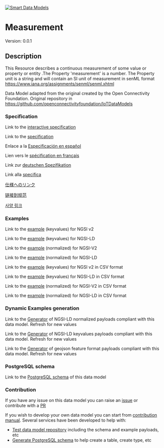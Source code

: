 [![Smart Data Models](https://smartdatamodels.org/wp-content/uploads/2022/01/SmartDataModels_logo.png "Logo")](https://smartdatamodels.org)
# Measurement
Version: 0.0.1

## Description 

This Resource describes a continuous measurement of some value or property or entity .The Property 'measurement' is a number. The Property unit is a string and will contain an SI unit of measurement in senML format  https://www.iana.org/assignments/senml/senml.xhtml

Data Model adapted from the original created by the Open Connectivity Foundation. Original repository in https://github.com/openconnectivityfoundation/IoTDataModels
### Specification

Link to the [interactive specification](https://swagger.lab.fiware.org/?url=https://smart-data-models.github.io/dataModel.OCF/Measurement/swagger.yaml)

Link to the [specification](https://github.com/smart-data-models/dataModel.OCF/blob/master/Measurement/doc/spec.md)

Enlace a la [Especificación en español](https://github.com/smart-data-models/dataModel.OCF/blob/master/Measurement/doc/spec_ES.md)

Lien vers le [spécification en français](https://github.com/smart-data-models/dataModel.OCF/blob/master/Measurement/doc/spec_FR.md)

Link zur [deutschen Spezifikation](https://github.com/smart-data-models/dataModel.OCF/blob/master/Measurement/doc/spec_DE.md)

Link alla [specifica](https://github.com/smart-data-models/dataModel.OCF/blob/master/Measurement/doc/spec_IT.md)

[仕様へのリンク](https://github.com/smart-data-models/dataModel.OCF/blob/master/Measurement/doc/spec_JA.md)

[链接到规范](https://github.com/smart-data-models/dataModel.OCF/blob/master/Measurement/doc/spec_ZH.md)

[사양 링크](https://github.com/smart-data-models/dataModel.OCF/blob/master/Measurement/doc/spec_KO.md)
### Examples

Link to the [example](https://smart-data-models.github.io/dataModel.OCF/Measurement/examples/example.json) (keyvalues) for NGSI v2

Link to the [example](https://smart-data-models.github.io/dataModel.OCF/Measurement/examples/example.jsonld) (keyvalues) for NGSI-LD

Link to the [example](https://smart-data-models.github.io/dataModel.OCF/Measurement/examples/example-normalized.json) (normalized) for NGSI-V2

Link to the [example](https://smart-data-models.github.io/dataModel.OCF/Measurement/examples/example-normalized.jsonld) (normalized) for NGSI-LD

Link to the [example](https://github.com/smart-data-models/dataModel.OCF/blob/master/Measurement/examples/example.json.csv) (keyvalues) for NGSI v2 in CSV format

Link to the [example](https://github.com/smart-data-models/dataModel.OCF/blob/master/Measurement/examples/example.jsonld.csv) (keyvalues) for NGSI-LD in CSV format

Link to the [example](https://github.com/smart-data-models/dataModel.OCF/blob/master/Measurement/examples/example-normalized.json.csv) (normalized) for NGSI-V2 in CSV format

Link to the [example](https://github.com/smart-data-models/dataModel.OCF/blob/master/Measurement/examples/example-normalized.jsonld.csv) (normalized) for NGSI-LD in CSV format
### Dynamic Examples generation

Link to the [Generator](https://smartdatamodels.org/extra/ngsi-ld_generator.php?schemaUrl=https://raw.githubusercontent.com/smart-data-models/dataModel.OCF/master/Measurement/schema.json&email=info@smartdatamodels.org) of NGSI-LD normalized payloads compliant with this data model. Refresh for new values

Link to the [Generator](https://smartdatamodels.org/extra/ngsi-ld_generator_keyvalues.php?schemaUrl=https://raw.githubusercontent.com/smart-data-models/dataModel.OCF/master/Measurement/schema.json&email=info@smartdatamodels.org) of NGSI-LD keyvalues payloads compliant with this data model. Refresh for new values

Link to the [Generator](https://smartdatamodels.org/extra/geojson_features_generator.php?schemaUrl=https://raw.githubusercontent.com/smart-data-models/dataModel.OCF/master/Measurement/schema.json&email=info@smartdatamodels.org) of geojson feature format payloads compliant with this data model. Refresh for new values
### PostgreSQL schema

Link to the [PostgreSQL schema](https://github.com/smart-data-models/dataModel.OCF/blob/master/Measurement/schema.sql) of this data model
### Contribution

 If you have any issue on this data model you can raise an [issue](https://github.com/smart-data-models/dataModel.OCF/issues)  or contribute with a [PR](https://github.com/smart-data-models/dataModel.OCF/pulls)

 If you wish to develop your own data model you can start from [contribution manual](https://bit.ly/contribution_manual). Several services have been developed to help with: 
 - [Test data model repository](https://smartdatamodels.org/index.php/data-models-contribution-api/) including the schema and example payloads, etc
 - [Generate PostgreSQL schema](https://smartdatamodels.org/index.php/sql-service/) to help create a table, create type, etc